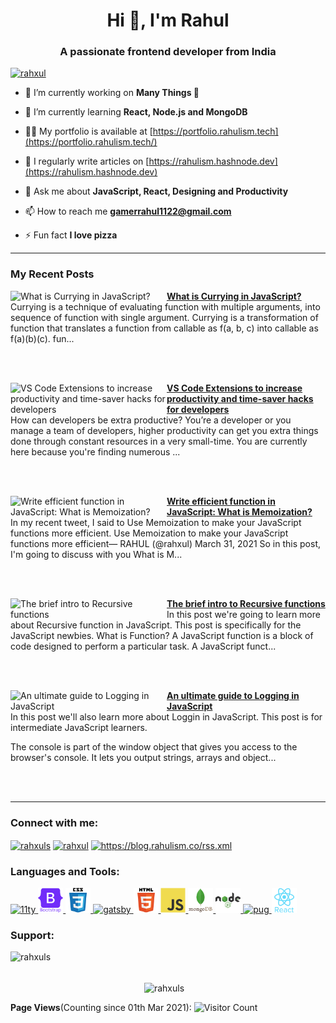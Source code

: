 <h1 align="center">Hi 👋, I'm Rahul</h1>
<h3 align="center">A passionate frontend developer from India</h3>

<p align="left"> <a href="https://twitter.com/rahxul" target="blank"><img src="https://img.shields.io/twitter/follow/rahxul?logo=twitter&style=for-the-badge" alt="rahxul" /></a> </p>

- 🔭 I’m currently working on **Many Things 🥺**

- 🌱 I’m currently learning **React, Node.js and MongoDB**

- 👨‍💻 My portfolio is available at [https://portfolio.rahulism.tech](https://portfolio.rahulism.tech/)

- 📝 I regularly write articles on [https://rahulism.hashnode.dev](https://rahulism.hashnode.dev)

- 💬 Ask me about **JavaScript, React, Designing and Productivity**

- 📫 How to reach me **gamerrahul1122@gmail.com**

- ⚡ Fun fact **I love pizza**

<hr>

### My Recent Posts

<!-- HASHNODE_BLOG:START -->
<p align="left">
<a href="https://rahulism.hashnode.dev/what-is-currying-in-javascript" title="What is Currying in JavaScript?"><img src="https://cdn.hashnode.com/res/hashnode/image/upload/v1617762456012/f5TjSmK2g.png" alt="What is Currying in JavaScript?" width="250px" align="left" /></a>
<a href="https://rahulism.hashnode.dev/what-is-currying-in-javascript" title="What is Currying in JavaScript?"><strong>What is Currying in JavaScript?</strong></a>
<br/> Currying is a technique of evaluating function with multiple arguments, into sequence of function with single argument. 
Currying is a transformation of function that translates a function from callable as f(a, b, c) into callable as f(a)(b)(c). 
fun... </p> <br/> <br/>
<p align="left">
<a href="https://rahulism.hashnode.dev/vs-code-extensions-to-increase-productivity-and-time-saver-hacks-for-developers" title="VS Code Extensions to increase productivity and time-saver hacks for developers"><img src="https://cdn.hashnode.com/res/hashnode/image/upload/v1617673888471/u4k98k6Hy.jpeg" alt="VS Code Extensions to increase productivity and time-saver hacks for developers" width="250px" align="left" /></a>
<a href="https://rahulism.hashnode.dev/vs-code-extensions-to-increase-productivity-and-time-saver-hacks-for-developers" title="VS Code Extensions to increase productivity and time-saver hacks for developers"><strong>VS Code Extensions to increase productivity and time-saver hacks for developers</strong></a>
<br/> How can developers be extra productive? You’re a developer or you manage a team of developers, higher productivity can get you extra things done through constant resources in a very small-time. 
You are currently here because you're finding numerous ... </p> <br/> <br/>
<p align="left">
<a href="https://rahulism.hashnode.dev/write-efficient-function-in-javascript-what-is-memoization" title="Write efficient function in JavaScript: What is Memoization?"><img src="https://cdn.hashnode.com/res/hashnode/image/upload/v1617590327742/OswlbLM5O.png" alt="Write efficient function in JavaScript: What is Memoization?" width="250px" align="left" /></a>
<a href="https://rahulism.hashnode.dev/write-efficient-function-in-javascript-what-is-memoization" title="Write efficient function in JavaScript: What is Memoization?"><strong>Write efficient function in JavaScript: What is Memoization?</strong></a>
<br/> In my recent tweet, I said to Use Memoization to make your JavaScript functions more efficient.
Use Memoization to make your JavaScript functions more efficient— RAHUL (@rahxul) March 31, 2021 
So in this post, I'm going to discuss with you What is M... </p> <br/> <br/>
<p align="left">
<a href="https://rahulism.hashnode.dev/the-brief-intro-to-recursive-functions" title="The brief intro to Recursive functions"><img src="https://cdn.hashnode.com/res/hashnode/image/upload/v1617508767846/7TTqyuxZU.png" alt="The brief intro to Recursive functions" width="250px" align="left" /></a>
<a href="https://rahulism.hashnode.dev/the-brief-intro-to-recursive-functions" title="The brief intro to Recursive functions"><strong>The brief intro to Recursive functions</strong></a>
<br/> In this post we're going to learn more about Recursive function in JavaScript. This post is specifically for the JavaScript newbies. 
What is Function?
A JavaScript function is a block of code designed to perform a particular task. A JavaScript funct... </p> <br/> <br/>
<p align="left">
<a href="https://rahulism.hashnode.dev/an-ultimate-guide-to-logging-in-javascript" title="An ultimate guide to Logging in JavaScript"><img src="https://cdn.hashnode.com/res/hashnode/image/upload/v1617422440136/eTfqU8GRX.png" alt="An ultimate guide to Logging in JavaScript" width="250px" align="left" /></a>
<a href="https://rahulism.hashnode.dev/an-ultimate-guide-to-logging-in-javascript" title="An ultimate guide to Logging in JavaScript"><strong>An ultimate guide to Logging in JavaScript</strong></a>
<br/> In this post we'll also learn more about Loggin in JavaScript. This post is for intermediate JavaScript learners. 

The console is part of the window object that gives you access to the browser's console. It lets you output strings, arrays and object... </p> <br/> <br/>
<!-- HASHNODE_BLOG:END -->


<hr>

<h3 align="left">Connect with me:</h3>
<p align="left">
<a href="https://dev.to/rahxuls" target="blank"><img align="center" src="https://cdn.jsdelivr.net/npm/simple-icons@3.0.1/icons/dev-dot-to.svg" alt="rahxuls" height="30" width="40" /></a>
<a href="https://twitter.com/rahxul" target="blank"><img align="center" src="https://cdn.jsdelivr.net/npm/simple-icons@3.0.1/icons/twitter.svg" alt="rahxul" height="30" width="40" /></a>
<a href="/https://blog.rahulism.co/rss.xml" target="blank"><img align="center" src="https://cdn.jsdelivr.net/npm/simple-icons@3.0.1/icons/rss.svg" alt="https://blog.rahulism.co/rss.xml" height="30" width="40" /></a>
</p>

<h3 align="left">Languages and Tools:</h3>
<p align="left"> <a href="https://www.11ty.dev/" target="_blank"> <img src="https://gist.githubusercontent.com/vivek32ta/c7f7bf583c1fb1c58d89301ea40f37fd/raw/f4c85cce5790758286b8f155ef9a177710b995df/11ty.svg" alt="11ty" width="40" height="40"/> </a> <a href="https://getbootstrap.com" target="_blank"> <img src="https://raw.githubusercontent.com/devicons/devicon/master/icons/bootstrap/bootstrap-plain-wordmark.svg" alt="bootstrap" width="40" height="40"/> </a> <a href="https://www.w3schools.com/css/" target="_blank"> <img src="https://raw.githubusercontent.com/devicons/devicon/master/icons/css3/css3-original-wordmark.svg" alt="css3" width="40" height="40"/> </a> <a href="https://www.gatsbyjs.com/" target="_blank"> <img src="https://www.vectorlogo.zone/logos/gatsbyjs/gatsbyjs-icon.svg" alt="gatsby" width="40" height="40"/> </a> <a href="https://www.w3.org/html/" target="_blank"> <img src="https://raw.githubusercontent.com/devicons/devicon/master/icons/html5/html5-original-wordmark.svg" alt="html5" width="40" height="40"/> </a> <a href="https://developer.mozilla.org/en-US/docs/Web/JavaScript" target="_blank"> <img src="https://raw.githubusercontent.com/devicons/devicon/master/icons/javascript/javascript-original.svg" alt="javascript" width="40" height="40"/> </a> <a href="https://www.mongodb.com/" target="_blank"> <img src="https://raw.githubusercontent.com/devicons/devicon/master/icons/mongodb/mongodb-original-wordmark.svg" alt="mongodb" width="40" height="40"/> </a> <a href="https://nodejs.org" target="_blank"> <img src="https://raw.githubusercontent.com/devicons/devicon/master/icons/nodejs/nodejs-original-wordmark.svg" alt="nodejs" width="40" height="40"/> </a> <a href="https://pugjs.org" target="_blank"> <img src="https://cdn.worldvectorlogo.com/logos/pug.svg" alt="pug" width="40" height="40"/> </a> <a href="https://reactjs.org/" target="_blank"> <img src="https://raw.githubusercontent.com/devicons/devicon/master/icons/react/react-original-wordmark.svg" alt="react" width="40" height="40"/> </a> </p>

<h3 align="left">Support:</h3>
<p><a href="https://www.buymeacoffee.com/rahxuls"> <img align="left" src="https://cdn.buymeacoffee.com/buttons/v2/default-yellow.png" height="50" width="210" alt="rahxuls" /></a></p><br><br>

<p>&nbsp;<img align="center" src="https://github-readme-stats.vercel.app/api?username=rahxuls&show_icons=true&locale=en" alt="rahxuls" /></p>

**Page Views**(Counting since 01th Mar 2021): ![Visitor Count](https://profile-counter.glitch.me/rahxuls/count.svg)
